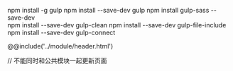 npm install -g gulp
npm install --save-dev gulp
npm install gulp-sass --save-dev  
npm install --save-dev gulp-clean
npm install --save-dev gulp-file-include
npm install --save-dev gulp-connect

<!-- 提取公用 -->

@@include('../module/header.html')

<!-- bug -->

// 不能同时和公共模块一起更新页面
